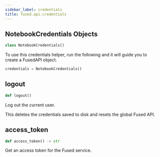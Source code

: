 ```yaml
---
sidebar_label: credentials
title: fused.api.credentials
---
```


## NotebookCredentials Objects

```python showLineNumbers
class NotebookCredentials()
```

To use this credentials helper, run the following and it will guide you to create a FusedAPI object.

```py
credentials = NotebookCredentials()
```

## logout

```python showLineNumbers
def logout()
```

Log out the current user.

This deletes the credentials saved to disk and resets the global Fused API.

## access\_token

```python showLineNumbers
def access_token() -> str
```

Get an access token for the Fused service.

